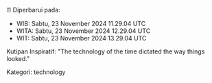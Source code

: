⏰ Diperbarui pada:
- WIB: Sabtu, 23 November 2024 11.29.04 UTC
- WITA: Sabtu, 23 November 2024 12.29.04 UTC
- WIT: Sabtu, 23 November 2024 13.29.04 UTC

Kutipan Inspiratif:
"The technology of the time dictated the way things looked."


Kategori: technology

